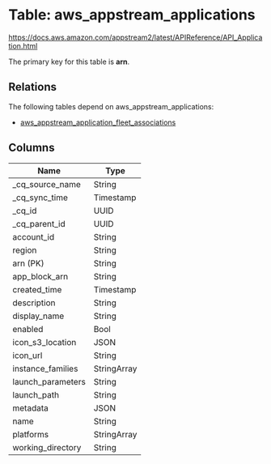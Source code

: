 # Table: aws_appstream_applications

https://docs.aws.amazon.com/appstream2/latest/APIReference/API_Application.html

The primary key for this table is **arn**.

## Relations
The following tables depend on aws_appstream_applications:
  - [aws_appstream_application_fleet_associations](aws_appstream_application_fleet_associations.md)

## Columns
| Name          | Type          |
| ------------- | ------------- |
|_cq_source_name|String|
|_cq_sync_time|Timestamp|
|_cq_id|UUID|
|_cq_parent_id|UUID|
|account_id|String|
|region|String|
|arn (PK)|String|
|app_block_arn|String|
|created_time|Timestamp|
|description|String|
|display_name|String|
|enabled|Bool|
|icon_s3_location|JSON|
|icon_url|String|
|instance_families|StringArray|
|launch_parameters|String|
|launch_path|String|
|metadata|JSON|
|name|String|
|platforms|StringArray|
|working_directory|String|